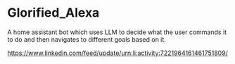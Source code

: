 # Glorified_Alexa
A home assistant bot which uses LLM to decide what the user commands it to do and then navigates to different goals based on it.


https://www.linkedin.com/feed/update/urn:li:activity:7221964161461751809/
